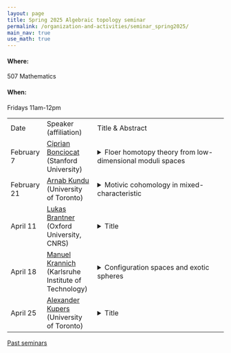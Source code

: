 ```yaml
---
layout: page
title: Spring 2025 Algebraic topology seminar
permalink: /organization-and-activities/seminar_spring2025/
main_nav: true
use_math: true
---
```

<h4>Where:</h4> 507 Mathematics
<h4>When:</h4> Fridays 11am-12pm

<table>
<tr><td>Date</td> 
	<td>Speaker (affiliation)</td>
	<td style="width:60%">Title & Abstract</td>
	</tr>
<tr><td>February 7</td>
	<td><a href="https://sites.google.com/view/cmbonciocat/home">Ciprian Bonciocat</a> (Stanford University) </td>
	<td><details> 
	<summary>Floer homotopy theory from low-dimensional moduli spaces </summary>
	<p class="abstract"><i>Abstract:</i> Floer homotopy theory is the programme that seeks to upgrade various existing Morse/Floer theories from (co)chain complexes to module spectra over some E_\infty ring spectrum. In the first half of the talk, we review the general construction proposed in 1995 by Cohen, Jones, and Segal, which takes as input the data of all the higher dimensional moduli spaces of broken flow lines between critical points, together with suitable stable framings thereof. Then, we briefly illustrate how in the case of classical Morse-Bott theory on a closed smooth manifold M, the construction recovers the Thom spectra M^E for all reduced KO-theory classes [E] on M. In the second half, we show that one can still obtain weaker but non-trivial invariants (in the form of modules over Postnikov truncations of bordism spectra) if moduli spaces are smooth and compact only up to a certain dimension (as is often the case due to bubbling, e.g. in Instanton and Lagrangian Floer theories.) We end by illustrating how our construction can provide further constraints on the topology of the intersection between a monotone Lagrangian submanifold L of (M, $\omega$), and a Hamiltonian perturbation of L, and explore the concrete example of RP^n inside CP^n.</p>
	</details></td>
	</tr>
<tr><td>February 21</td>
	<td><a href="http://www.arnabkundu.com/">Arnab Kundu</a> (University of Toronto)</td>
	<td><details> 
	<summary>Motivic cohomology in mixed-characteristic</summary>
	<p class="abstract"><i>Abstract:</i> Motivic cohomology is a cohomology theory that can be defined internally within Grothendieck's category of motives. Voevodsky developed this theory for smooth varieties, demonstrating its profound connections to algebraic cycles and algebraic K-theory. However, its behaviour beyond the smooth case remains less well understood. Building upon recent advancements by Bachmann, Elmanto, Morrow, and Bouis, we establish its A^1-homotopty invariance for a broader class of "smooth" schemes. This is part of ongoing work in collaboration with Tess Bouis. </p>
	</details></td>
	</tr>
<tr><td>April 11</td>
	<td><a href="https://people.maths.ox.ac.uk/brantner/">Lukas Brantner</a> (Oxford University, CNRS)</td>
	<td><details> 
	<summary>Title</summary>
	<p class="abstract"><i>Abstract:</i> </p>
	</details></td>
	</tr>
<tr><td>April 18</td>
	<td><a href="https://manuelkrannich.github.io/">Manuel Krannich</a> (Karlsruhe Institute of Technology)</td>
	<td><details> 
	<summary>Configuration spaces and exotic spheres</summary>
	<p class="abstract"><i>Abstract:</i> How much of a closed smooth manifold M is captured by the homotopy type of its framed configuration spaces? This talk serves to make this question precise and to explain recent results in this direction in the case where M is an exotic sphere, obtained as part of joint work in progress with A. Kupers and F. Mezher. </p>
	</details></td>
	</tr>
<tr><td>April 25</td>
	<td><a href="https://www.utsc.utoronto.ca/people/kupers/">Alexander Kupers</a> (University of Toronto)</td>
	<td><details> 
	<summary>Title</summary>
	<p class="abstract"><i>Abstract:</i> </p>
	</details></td>
	</tr>
	</table>

<a href="https://allenyuan.me/columbia-algebraic-topology-seminar/">Past seminars</a>
